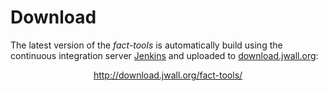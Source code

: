 Download
========

The latest version of the *fact-tools* is automatically build using the
continuous integration server [Jenkins](http://jenkins-ci.org) and uploaded
to [download.jwall.org](http://download.jwall.org/fact-tools/):

<div style="margin: auto; text-align: center;">
    <a href="http://download.jwall.org/fact-tools/">http://download.jwall.org/fact-tools/</a>
</div>
